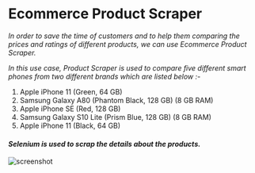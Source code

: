 # Ecommerce Product Scraper

*In order to save the time of customers and to help them comparing the prices and ratings of different products, we can use Ecommerce Product Scraper.*

*In this use case, Product Scraper is used to compare five different smart phones from two different brands which are listed below :-*

1. Apple iPhone 11 (Green, 64 GB)
2. Samsung Galaxy A80 (Phantom Black, 128 GB)  (8 GB RAM)
3. Apple iPhone SE (Red, 128 GB)
4. Samsung Galaxy S10 Lite (Prism Blue, 128 GB)  (8 GB RAM)
5. Apple iPhone 11 (Black, 64 GB)

#### *Selenium is used to scrap the details about the products.*

![screenshot](https://user-images.githubusercontent.com/68144553/88426781-61458a00-ce0f-11ea-97d1-f5ff81c251fa.JPG)
